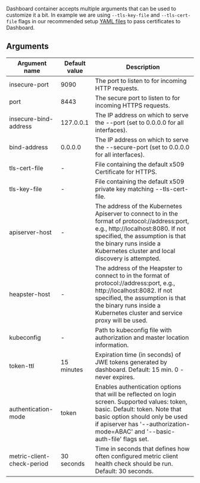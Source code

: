 Dashboard container accepts multiple arguments that can be used to customize it a bit. In example we are using `--tls-key-file` and `--tls-cert-file` flags in our recommended setup [YAML files](https://github.com/kubernetes/dashboard/blob/master/src/deploy/recommended/kubernetes-dashboard.yaml#L114) to pass certificates to Dashboard.

## Arguments

| Argument name              | Default value | Description                                                                                                                                                                                                                                         |
|----------------------------|---------------|-----------------------------------------------------------------------------------------------------------------------------------------------------------------------------------------------------------------------------------------------------|
| insecure-port              | 9090          | The port to listen to for incoming HTTP requests.                                                                                                                                                                                                    |
| port                       | 8443          | The secure port to listen to for incoming HTTPS requests.                                                                                                                                                                                           |
| insecure-bind-address      | 127.0.0.1     | The IP address on which to serve the --port (set to 0.0.0.0 for all interfaces).                                                                                                                                                                    |
| bind-address               | 0.0.0.0       | The IP address on which to serve the --secure-port (set to 0.0.0.0 for all interfaces).                                                                                                                                                             |
| tls-cert-file              | -             | File containing the default x509 Certificate for HTTPS.                                                                                                                                                                                             |
| tls-key-file               | -             | File containing the default x509 private key matching --tls-cert-file.                                                                                                                                                                              |
| apiserver-host             | -             | The address of the Kubernetes Apiserver to connect to in the format of protocol://address:port, e.g., http://localhost:8080. If not specified, the assumption is that the binary runs inside a Kubernetes cluster and local discovery is attempted. |
| heapster-host              | -             | The address of the Heapster to connect to in the format of protocol://address:port, e.g., http://localhost:8082. If not specified, the assumption is that the binary runs inside a Kubernetes cluster and service proxy will be used.     |
| kubeconfig                 | -             | Path to kubeconfig file with authorization and master location information.                                                                                                                                                                         |
| token-ttl                  | 15 minutes    | Expiration time (in seconds) of JWE tokens generated by dashboard. Default: 15 min. 0 - never expires.                                                                                                                                               |
| authentication-mode        | token         | Enables authentication options that will be reflected on login screen. Supported values: token, basic. Default: token. Note that basic option should only be used if apiserver has '--authorization-mode=ABAC' and '--basic-auth-file' flags set.   |
| metric-client-check-period | 30 seconds    | Time in seconds that defines how often configured metric client health check should be run. Default: 30 seconds.                                                                                                                                    |